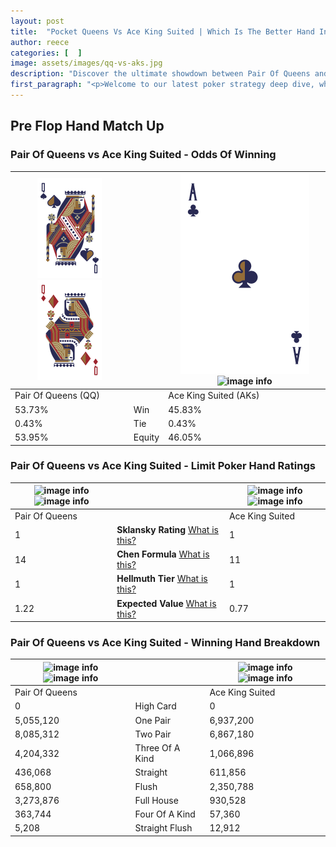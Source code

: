 ```yaml
---
layout: post
title:  "Pocket Queens Vs Ace King Suited | Which Is The Better Hand In Poker? A Complete Guide"
author: reece
categories: [  ]
image: assets/images/qq-vs-aks.jpg
description: "Discover the ultimate showdown between Pair Of Queens and Ace King Suited in poker! Uncover the odds, strategies, and scenarios where one hand triumphs over the other. Get ready to up your poker game with this thrilling analysis."
first_paragraph: "<p>Welcome to our latest poker strategy deep dive, where we're pitting two distinct hands against each other in a high-stakes showdown: Pair Of Queens vs Ace King Suited.</p><p>In the dynamic world of poker, every decision counts, and knowing which hand holds the upper hand is key to your success at the table.</p><p>In this article, we'll dissect these two hands, explore the scenarios where one dominates the other, and equip you with the knowledge to make strategic choices that can tip the odds in your favor.</p><p>Get ready to unravel the intriguing dynamics of these poker hands and elevate your game to new heights.</p>"
---
```




[comment]: # (sp0)

## Pre Flop Hand Match Up

<div class="table hand-ratings" markdown="1"> 



### Pair Of Queens vs Ace King Suited - Odds Of Winning


    
| ![image info](assets/images/hand1/Q.png) ![image info](assets/images/hand1/qo.png) |  | ![image info](assets/images/hand2/A.png) ![image info](assets/images/hand2/ks.png) |
| -------- | -------- | -------- |
| Pair Of Queens (QQ) |  | Ace King Suited (AKs) |
| 53.73% | Win | 45.83% |
| 0.43% | Tie | 0.43% |
| 53.95% | Equity | 46.05% |




[comment]: # (sp1)



### Pair Of Queens vs Ace King Suited - Limit Poker Hand Ratings


    
| ![image info](https://www.riverpairs.com/assets/images/hand1/Q.png) ![image info](https://www.riverpairs.com/assets/images/hand1/qo.png) |  | ![image info](https://www.riverpairs.com/assets/images/hand2/A.png) ![image info](https://www.riverpairs.com/assets/images/hand2/ks.png) |
| -------- | -------- | -------- |
| Pair Of Queens |  | Ace King Suited |
| 1 | **Sklansky Rating** [What is this?](/sklansky-rating-explained) | 1 |
| 14 | **Chen Formula** [What is this?](/chen-formula-explained) | 11 |
| 1 | **Hellmuth Tier** [What is this?](/Hellmuth-tier-explained) | 1 |
| 1.22 | **Expected Value** [What is this?](/expected-value-explained) | 0.77 |




[comment]: # (sp2)



### Pair Of Queens vs Ace King Suited - Winning Hand Breakdown


    
| ![image info](https://www.riverpairs.com/assets/images/hand1/Q.png) ![image info](https://www.riverpairs.com/assets/images/hand1/qo.png) |  | ![image info](https://www.riverpairs.com/assets/images/hand2/A.png) ![image info](https://www.riverpairs.com/assets/images/hand2/ks.png) |
| -------- | -------- | -------- |
| Pair Of Queens |  | Ace King Suited |
| 0 | High Card | 0 |
| 5,055,120 | One Pair | 6,937,200 |
| 8,085,312 | Two Pair | 6,867,180 |
| 4,204,332 | Three Of A Kind | 1,066,896 |
| 436,068 | Straight | 611,856 |
| 658,800 | Flush | 2,350,788 |
| 3,273,876 | Full House | 930,528 |
| 363,744 | Four Of A Kind | 57,360 |
| 5,208 | Straight Flush | 12,912 |




[comment]: # (sp3)



</div>

[comment]: # (sp4)



[comment]: # (sp5)

